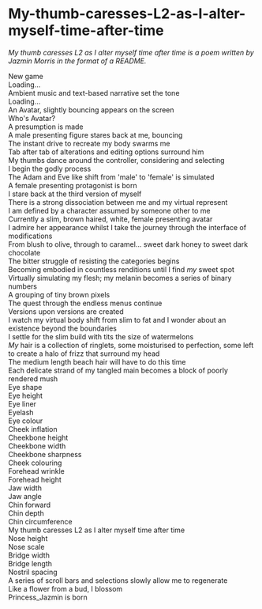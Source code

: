 # My-thumb-caresses-L2-as-I-alter-myself-time-after-time
*My thumb caresses L2 as I alter myself time after time is a poem written by Jazmin Morris in the format of a README.*<br>

New game <br>
Loading…<br>
Ambient music and text-based narrative set the tone<br>
Loading...<br>
An Avatar, slightly bouncing appears on the screen<br>
Who's Avatar?<br>
A presumption is made<br>
A male presenting figure stares back at me, bouncing<br>
The instant drive to recreate my body swarms me<br>
Tab after tab of alterations and editing options surround him<br>
My thumbs dance around the controller, considering and selecting<br>
I begin the godly process<br>
The Adam and Eve like shift from 'male' to 'female' is simulated<br>
A female presenting protagonist is born<br>
I stare back at the third version of myself<br>
There is a strong dissociation between me and my virtual represent<br>
I am defined by a character assumed by someone other to me<br>
Currently a slim, brown haired, white, female presenting avatar<br>
I admire her appearance whilst I take the journey through the interface of modifications<br>
From blush to olive, through to caramel... sweet dark honey to sweet dark chocolate<br>
The bitter struggle of resisting the categories begins<br>
Becoming embodied in countless renditions until I find *my* sweet spot<br>
Virtually simulating my flesh; my melanin becomes a series of binary numbers<br>
A grouping of tiny brown pixels<br>
The quest through the endless menus continue<br>
Versions upon versions are created<br>
I watch my virtual body shift from slim to fat and I wonder about an existence beyond the boundaries<br>
I settle for the slim build with tits the size of watermelons<br>
*My* hair is a collection of ringlets, some moisturised to perfection, some left to
create a halo of frizz that surround my head<br>
The medium length beach hair will have to do this time<br>
Each delicate strand of my tangled main becomes a block of poorly rendered
mush<br>
Eye shape<br>
Eye height<br>
Eye liner<br>
Eyelash<br>
Eye colour<br>
Cheek inflation<br>
Cheekbone height<br>
Cheekbone width<br>
Cheekbone sharpness<br>
Cheek colouring<br>
Forehead wrinkle<br>
Forehead height<br>
Jaw width<br>
Jaw angle<br>
Chin forward<br>
Chin depth<br>
Chin circumference<br>
My thumb caresses L2 as I alter myself time after time<br>
Nose height<br>
Nose scale<br>
Bridge width<br>
Bridge length<br>
Nostril spacing<br>
A series of scroll bars and selections slowly allow me to regenerate<br>
Like a flower from a bud, I blossom<br>
Princess_Jazmin is born<br>
